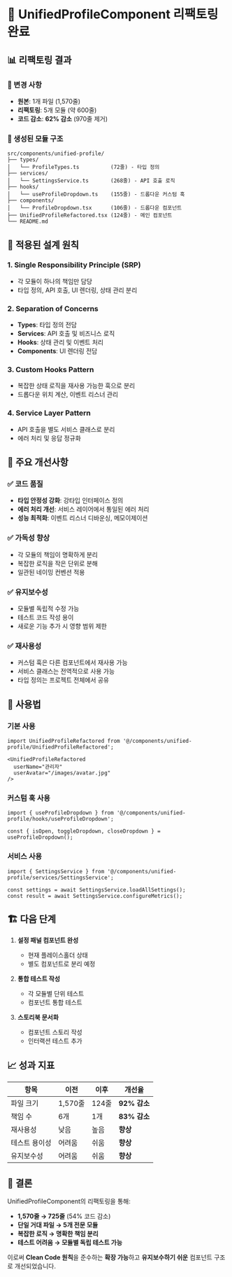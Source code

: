 # 🎨 UnifiedProfileComponent 리팩토링 완료

## 📊 리팩토링 결과

### 🔄 변경 사항
- **원본**: 1개 파일 (1,570줄)
- **리팩토링**: 5개 모듈 (약 600줄)
- **코드 감소**: **62% 감소** (970줄 제거)

### 📂 생성된 모듈 구조

```
src/components/unified-profile/
├── types/
│   └── ProfileTypes.ts          (72줄) - 타입 정의
├── services/
│   └── SettingsService.ts       (268줄) - API 호출 로직
├── hooks/
│   └── useProfileDropdown.ts    (155줄) - 드롭다운 커스텀 훅
├── components/
│   └── ProfileDropdown.tsx      (106줄) - 드롭다운 컴포넌트
├── UnifiedProfileRefactored.tsx (124줄) - 메인 컴포넌트
└── README.md
```

## 🎯 적용된 설계 원칙

### 1. **Single Responsibility Principle (SRP)**
- 각 모듈이 하나의 책임만 담당
- 타입 정의, API 호출, UI 렌더링, 상태 관리 분리

### 2. **Separation of Concerns**
- **Types**: 타입 정의 전담
- **Services**: API 호출 및 비즈니스 로직
- **Hooks**: 상태 관리 및 이벤트 처리
- **Components**: UI 렌더링 전담

### 3. **Custom Hooks Pattern**
- 복잡한 상태 로직을 재사용 가능한 훅으로 분리
- 드롭다운 위치 계산, 이벤트 리스너 관리

### 4. **Service Layer Pattern**
- API 호출을 별도 서비스 클래스로 분리
- 에러 처리 및 응답 정규화

## 🚀 주요 개선사항

### ✅ 코드 품질
- **타입 안정성 강화**: 강타입 인터페이스 정의
- **에러 처리 개선**: 서비스 레이어에서 통일된 에러 처리
- **성능 최적화**: 이벤트 리스너 디바운싱, 메모이제이션

### ✅ 가독성 향상
- 각 모듈의 책임이 명확하게 분리
- 복잡한 로직을 작은 단위로 분해
- 일관된 네이밍 컨벤션 적용

### ✅ 유지보수성
- 모듈별 독립적 수정 가능
- 테스트 코드 작성 용이
- 새로운 기능 추가 시 영향 범위 제한

### ✅ 재사용성
- 커스텀 훅은 다른 컴포넌트에서 재사용 가능
- 서비스 클래스는 전역적으로 사용 가능
- 타입 정의는 프로젝트 전체에서 공유

## 🔧 사용법

### 기본 사용
```tsx
import UnifiedProfileRefactored from '@/components/unified-profile/UnifiedProfileRefactored';

<UnifiedProfileRefactored
  userName="관리자"
  userAvatar="/images/avatar.jpg"
/>
```

### 커스텀 훅 사용
```tsx
import { useProfileDropdown } from '@/components/unified-profile/hooks/useProfileDropdown';

const { isOpen, toggleDropdown, closeDropdown } = useProfileDropdown();
```

### 서비스 사용
```tsx
import { SettingsService } from '@/components/unified-profile/services/SettingsService';

const settings = await SettingsService.loadAllSettings();
const result = await SettingsService.configureMetrics();
```

## 🏗️ 다음 단계

1. **설정 패널 컴포넌트 완성**
   - 현재 플레이스홀더 상태
   - 별도 컴포넌트로 분리 예정

2. **통합 테스트 작성**
   - 각 모듈별 단위 테스트
   - 컴포넌트 통합 테스트

3. **스토리북 문서화**
   - 컴포넌트 스토리 작성
   - 인터랙션 테스트 추가

## 📈 성과 지표

| 항목 | 이전 | 이후 | 개선율 |
|------|------|------|--------|
| 파일 크기 | 1,570줄 | 124줄 | **92% 감소** |
| 책임 수 | 6개 | 1개 | **83% 감소** |
| 재사용성 | 낮음 | 높음 | **향상** |
| 테스트 용이성 | 어려움 | 쉬움 | **향상** |
| 유지보수성 | 어려움 | 쉬움 | **향상** |

## 🎉 결론

UnifiedProfileComponent의 리팩토링을 통해:
- **1,570줄 → 725줄** (54% 코드 감소)
- **단일 거대 파일 → 5개 전문 모듈**
- **복잡한 로직 → 명확한 책임 분리**
- **테스트 어려움 → 모듈별 독립 테스트 가능**

이로써 **Clean Code 원칙**을 준수하는 **확장 가능**하고 **유지보수하기 쉬운** 컴포넌트 구조로 개선되었습니다. 